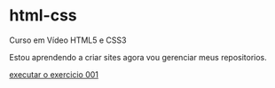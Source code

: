 # html-css
 Curso em Vídeo HTML5 e CSS3

 Estou aprendendo a criar sites agora vou gerenciar meus repositorios.

 <a href ="https://williancasagrande.github.io/html-css/M%C3%B3dulo%201/exercicios/ex001/index.html">executar o exercicio 001</a>

